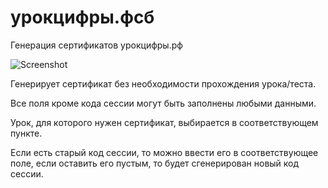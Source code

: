 # урокцифры.фсб
Генерация сертификатов урокцифры.рф

![Screenshot](https://i.ibb.co/727YYD9/screen.png)

Генерирует сертификат без необходимости прохождения урока/теста. 

Все поля кроме кода сессии могут быть заполнены любыми данными.

Урок, для которого нужен сертификат, выбирается в соответствующем пункте.

Если есть старый код сессии, то можно ввести его в соответствующее поле,
если оставить его пустым, то будет сгенерирован новый код сессии.
